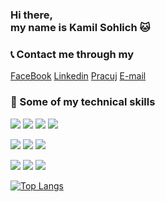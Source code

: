 ### Hi there,<br/>my name is Kamil Sohlich 🐱

### 📞 Contact me through my
[FaceBook](https://www.google.com)
[Linkedin](https://www.linkedin.com/in/kamil-sohlich-127653218)
[Pracuj](https://profil.pracuj.pl)
[E-mail](mailto:kamilsohlich@gmail.com?subject=[GitHub]%20Source%20Han%20Sans)

### 👜 Some of my technical skills
![](https://img.shields.io/badge/Code-VUE_3.0-informational?style=flat&logo=javascript&color=61DAFB)
![](https://img.shields.io/badge/Code-TypeScript-informational?style=flat&logo=typescript&color=61DAFB)
![](https://img.shields.io/badge/Code-JavaScript-informational?style=flat&logo=javascript&color=61DAFB)
![](https://img.shields.io/badge/Code-HTML5-informational?style=flat&logo=html5&color=61DAFB)

![](https://img.shields.io/badge/Style-Bootstrap-informational?style=flat&logo=bootstrap&color=61DAFB)
![](https://img.shields.io/badge/Style-SCSS-informational?style=flat&logo=style&color=61DAFB)
![](https://img.shields.io/badge/Style-CSS3-informational?style=flat&logo=css3&color=61DAFB)

![](https://img.shields.io/badge/Tool-NPM-informational?style=flat&logo=npm&color=61DAFB)
![](https://img.shields.io/badge/Tool-Git-informational?style=flat&logo=git&color=61DAFB)
![](https://img.shields.io/badge/Tool-Adobe_XD-informational?style=flat&logo=adobexd&color=61DAFB)

[![Top Langs](https://github-readme-stats.vercel.app/api/top-langs/?username=e-totsu&layout=compact)](https://github.com/e-totsu/github-readme-stats)
<!--
**e-totsu/e-totsu** is a ✨ _special_ ✨ repository because its `README.md` (this file) appears on your GitHub profile.

Here are some ideas to get you started:

- 🔭 I’m currently working on ...
- 🌱 I’m currently learning ...
- 👯 I’m looking to collaborate on ...
- 🤔 I’m looking for help with ...
- 💬 Ask me about ...
- 📫 How to reach me: ...
- 😄 Pronouns: ...
- ⚡ Fun fact: ...
-->
